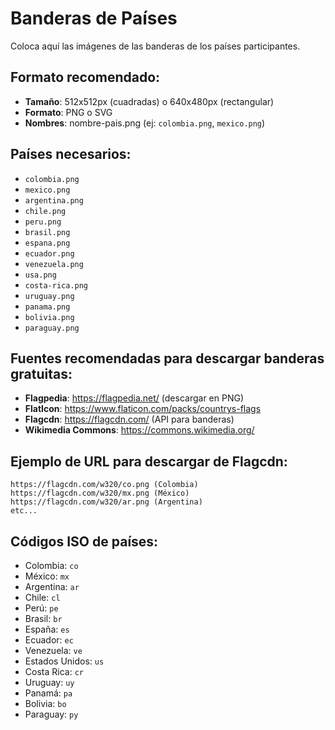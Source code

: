 # Banderas de Países

Coloca aquí las imágenes de las banderas de los países participantes.

## Formato recomendado:
- **Tamaño**: 512x512px (cuadradas) o 640x480px (rectangular)
- **Formato**: PNG o SVG
- **Nombres**: nombre-pais.png (ej: `colombia.png`, `mexico.png`)

## Países necesarios:
- `colombia.png`
- `mexico.png`
- `argentina.png`
- `chile.png`
- `peru.png`
- `brasil.png`
- `espana.png`
- `ecuador.png`
- `venezuela.png`
- `usa.png`
- `costa-rica.png`
- `uruguay.png`
- `panama.png`
- `bolivia.png`
- `paraguay.png`

## Fuentes recomendadas para descargar banderas gratuitas:
- **Flagpedia**: https://flagpedia.net/ (descargar en PNG)
- **FlatIcon**: https://www.flaticon.com/packs/countrys-flags
- **Flagcdn**: https://flagcdn.com/ (API para banderas)
- **Wikimedia Commons**: https://commons.wikimedia.org/

## Ejemplo de URL para descargar de Flagcdn:
```
https://flagcdn.com/w320/co.png (Colombia)
https://flagcdn.com/w320/mx.png (México)
https://flagcdn.com/w320/ar.png (Argentina)
etc...
```

## Códigos ISO de países:
- Colombia: `co`
- México: `mx`
- Argentina: `ar`
- Chile: `cl`
- Perú: `pe`
- Brasil: `br`
- España: `es`
- Ecuador: `ec`
- Venezuela: `ve`
- Estados Unidos: `us`
- Costa Rica: `cr`
- Uruguay: `uy`
- Panamá: `pa`
- Bolivia: `bo`
- Paraguay: `py`
